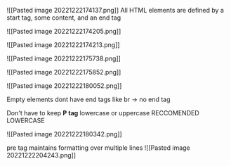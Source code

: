 ![[Pasted image 20221222174137.png]]
All HTML elements are defined by a start tag, some content, and an end tag

![[Pasted image 20221222174205.png]]

![[Pasted image 20221222174213.png]]

![[Pasted image 20221222175738.png]]

![[Pasted image 20221222175852.png]]

![[Pasted image 20221222180052.png]]

Empty elements dont have end tags like br -> no end tag

Don't have to keep **P tag** lowercase or uppercase RECCOMENDED LOWERCASE



![[Pasted image 20221222180342.png]]

pre tag maintains formatting over multiple lines
![[Pasted image 20221222204243.png]]

